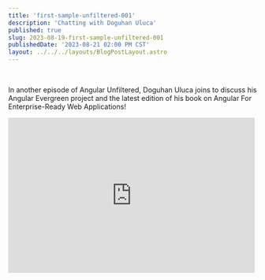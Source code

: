 ```yaml
---
title: 'first-sample-unfiltered-001'
description: 'Chatting with Doguhan Uluca'
published: true
slug: 2023-08-19-first-sample-unfiltered-001
publishedDate: '2023-08-21 02:00 PM CST'
layout: ../../../layouts/BlogPostLayout.astro
---
```


<br/>

In another episode of Angular Unfiltered, Doguhan Uluca joins to discuss his Angular Evergreen project and the latest edition of his book on Angular For Enterprise-Ready Web Applications!

<div class="flex justify-center">
  <iframe width="500" height="315" src="https://www.youtube.com/embed/8O38fwtDMPk" frameborder="0" allow="accelerometer; autoplay; encrypted-media; gyroscope; picture-in-picture" allowfullscreen></iframe>
</div>

